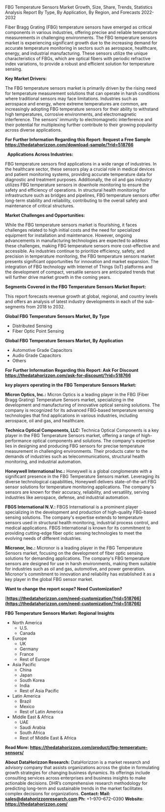 ﻿FBG Temperature Sensors Market Growth, Size, Share, Trends, Statistics Analysis Report By Type, By Application, By Region, and Forecasts 2022-2032

Fiber Bragg Grating (FBG) temperature sensors have emerged as critical components in various industries, offering precise and reliable temperature measurements in challenging environments. The FBG temperature sensors market is experiencing significant growth due to the increasing demand for accurate temperature monitoring in sectors such as aerospace, healthcare, energy, and industrial manufacturing. These sensors utilize the unique characteristics of FBGs, which are optical fibers with periodic refractive index variations, to provide a robust and efficient solution for temperature sensing.

**Key Market Drivers:**

The FBG temperature sensors market is primarily driven by the rising need for temperature measurement solutions that can operate in harsh conditions where traditional sensors may face limitations. Industries such as aerospace and energy, where extreme temperatures are common, are increasingly adopting FBG temperature sensors for their ability to withstand high temperatures, corrosive environments, and electromagnetic interference. The sensors' immunity to electromagnetic interference and their potential for multiplexing further contribute to their growing popularity across diverse applications.

**For Further Information Regarding this Report: Request a Free Sample <https://thedatahorizzon.com/download-sample/?rid=518766>** 

` `**Applications Across Industries:**

FBG temperature sensors find applications in a wide range of industries. In the healthcare sector, these sensors play a crucial role in medical devices and patient monitoring systems, providing accurate temperature data for diagnostic and treatment purposes. Additionally, the oil and gas industry utilizes FBG temperature sensors in downhole monitoring to ensure the safety and efficiency of operations. In structural health monitoring for infrastructure such as bridges and pipelines, FBG temperature sensors offer long-term stability and reliability, contributing to the overall safety and maintenance of critical structures.

**Market Challenges and Opportunities:**

While the FBG temperature sensors market is flourishing, it faces challenges related to high initial costs and the need for specialized equipment for installation and maintenance. However, ongoing advancements in manufacturing technologies are expected to address these challenges, making FBG temperature sensors more cost-effective and accessible. As industries continue to prioritize efficiency, safety, and precision in temperature monitoring, the FBG temperature sensors market presents significant opportunities for innovation and market expansion. The integration of FBG technology with Internet of Things (IoT) platforms and the development of compact, versatile sensors are anticipated trends that will further drive market growth in the coming years.

**Segments Covered in the FBG Temperature Sensors Market Report:**

This report forecasts revenue growth at global, regional, and country levels and offers an analysis of latest industry developments in each of the sub-segments from 2018 to 2032.

**Global FBG Temperature Sensors Market, By Type**

- Distributed Sensing
- Fiber Optic Point Sensing

**Global FBG Temperature Sensors Market, By Application**

- Automotive Grade Capacitors
- Audio Grade Capacitors
- Others

**For Further Information Regarding this Report: Ask For Discount <https://thedatahorizzon.com/ask-for-discount/?rid=518766>** 

**key players operating in the FBG Temperature Sensors Market:**

**Micron Optics, Inc.:** Micron Optics is a leading player in the FBG (Fiber Bragg Grating) Temperature Sensors market, specializing in the development and manufacturing of innovative optical sensing solutions. The company is recognized for its advanced FBG-based temperature sensing technologies that find applications in various industries, including aerospace, oil and gas, and healthcare.

**Technica Optical Components, LLC:** Technica Optical Components is a key player in the FBG Temperature Sensors market, offering a range of high-performance optical components and solutions. The company's expertise lies in designing and producing FBG sensors for precise temperature measurement in challenging environments. Their products cater to the demands of industries such as telecommunications, structural health monitoring, and industrial automation.

**Honeywell International Inc.:** Honeywell is a global conglomerate with a significant presence in the FBG Temperature Sensors market. Leveraging its diverse technological capabilities, Honeywell delivers state-of-the-art FBG sensor solutions for temperature monitoring applications. The company's sensors are known for their accuracy, reliability, and versatility, serving industries like aerospace, defense, and industrial automation.

**FBGS International N.V.:** FBGS International is a prominent player specializing in the development and production of high-quality FBG-based sensing solutions. The company's expertise extends to temperature sensors used in structural health monitoring, industrial process control, and medical applications. FBGS International is known for its commitment to providing cutting-edge fiber optic sensing technologies to meet the evolving needs of different industries.

**Micronor, Inc.:** Micronor is a leading player in the FBG Temperature Sensors market, focusing on the development of fiber optic sensing solutions for demanding applications. The company's FBG temperature sensors are designed for use in harsh environments, making them suitable for industries such as oil and gas, automotive, and power generation. Micronor's commitment to innovation and reliability has established it as a key player in the global FBG sensor market.

**Want to change the report scope? Need Customization?**

[**https://thedatahorizzon.com/need-customization/?rid=518766](https://thedatahorizzon.com/need-customization/?rid=518766)** 

**FBG Temperature Sensors Market: Regional Insights**

- North America
  - U.S.
  - Canada
- Europe
  - UK
  - Germany
  - France
  - Rest of Europe
- Asia Pacific
  - China
  - Japan
  - South Korea
  - India
  - Rest of Asia Pacific
- Latin America
  - Brazil
  - Mexico
  - Rest of Latin America
- Middle East & Africa
  - UAE
  - Saudi Arabia
  - South Africa
  - Rest of Middle East & Africa

**Read More: <https://thedatahorizzon.com/product/fbg-temperature-sensors/>** 

**About DataHorizzon Research:**DataHorizzon is a market research and advisory company that assists organizations across the globe in formulating growth strategies for changing business dynamics. Its offerings include consulting services across enterprises and business insights to make actionable decisions. DHR’s comprehensive research methodology for predicting long-term and sustainable trends in the market facilitates complex decisions for organizations.**Contact:Mail: <sales@datahorizzonresearch.com>** **Ph:** +1–970–672–0390**Website: <https://thedatahorizzon.com/>** 
